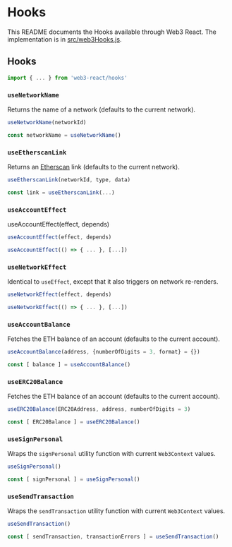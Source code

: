 # Hooks

This README documents the Hooks available through Web3 React. The implementation is in [src/web3Hooks.js](../src/web3Hooks.js).

## Hooks
```javascript
import { ... } from 'web3-react/hooks'
```

### `useNetworkName`
Returns the name of a network (defaults to the current network).
```javascript
useNetworkName(networkId)
```
```javascript
const networkName = useNetworkName()
```

### `useEtherscanLink`
Returns an [Etherscan](https://etherscan.io/) link (defaults to the current network).
```javascript
useEtherscanLink(networkId, type, data)
```
```javascript
const link = useEtherscanLink(...)
```

### `useAccountEffect`
useAccountEffect(effect, depends)
```javascript
useAccountEffect(effect, depends)
```
```javascript
useAccountEffect(() => { ... }, [...])
```

### `useNetworkEffect`
Identical to `useEffect`, except that it also triggers on network re-renders.
```javascript
useNetworkEffect(effect, depends)
```
```javascript
useNetworkEffect(() => { ... }, [...])
```

### `useAccountBalance`
Fetches the ETH balance of an account (defaults to the current account).
```javascript
useAccountBalance(address, {numberOfDigits = 3, format} = {})
```
```javascript
const [ balance ] = useAccountBalance()
```

### `useERC20Balance`
Fetches the ETH balance of an account (defaults to the current account).
```javascript
useERC20Balance(ERC20Address, address, numberOfDigits = 3)
```
```javascript
const [ ERC20Balance ] = useERC20Balance()
```

### `useSignPersonal`
Wraps the `signPersonal` utility function with current `Web3Context` values.
```javascript
useSignPersonal()
```
```javascript
const [ signPersonal ] = useSignPersonal()
```

### `useSendTransaction`
Wraps the `sendTransaction` utility function with current `Web3Context` values.
```javascript
useSendTransaction()
```
```javascript
const [ sendTransaction, transactionErrors ] = useSendTransaction()
```
